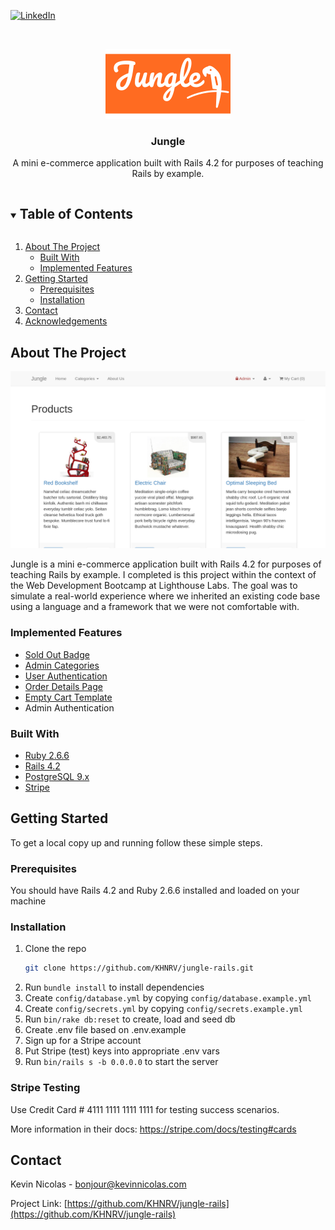 [![LinkedIn][linkedin-shield]][linkedin-url]

<br />
<p align="center">
  <a href="https://github.com/KHNRV/jungle-rails">
    <img src="docs/images/logo.png" alt="Logo" width="200">
  </a>

  <h3 align="center">Jungle</h3>

  <p align="center">
    A mini e-commerce application built with Rails 4.2 for purposes of teaching Rails by example.
  </p>
</p>

<details open="open">
  <summary><h2 style="display: inline-block">Table of Contents</h2></summary>
  <ol>
    <li>
      <a href="#about-the-project">About The Project</a>
      <ul>
        <li><a href="#built-with">Built With</a></li>
        <li><a href="#implementedeatures">Implemented Features</a></li>
      </ul>
    </li>
    <li>
      <a href="#getting-started">Getting  Started</a>
      <ul>
        <li><a href="#prerequisites">Prerequisites</a></li>
        <li><a href="#installation">Installation</a></li>
      </ul>
    </li>
    <li><a href="#contact">Contact</a></li>
    <li><a href="#acknowledgements">Acknowledgements</a></li>
  </ol>
</details>


## About The Project

![home](./docs/images/home.png)

Jungle is a mini e-commerce application built with Rails 4.2 for purposes of teaching Rails by example. I completed is this project within the context of the Web Development Bootcamp at Lighthouse Labs. The goal was to simulate a real-world experience where we inherited an existing code base using a language and a framework that we were not comfortable with.

### Implemented Features

- [Sold Out Badge](./docs/images/sold-out.png)
- [Admin Categories](./docs/images/admin_categories.png)
- [User Authentication](./docs/images/login.png)
- [Order Details Page](./docs/images/order.png)
- [Empty Cart Template](./docs/images/empty_cart.png)
- Admin Authentication


### Built With

* [Ruby 2.6.6](https://www.ruby-lang.org/en/news/2020/03/31/ruby-2-6-6-released/)
* [Rails 4.2](http://guides.rubyonrails.org/v4.2/)
* [PostgreSQL 9.x](https://www.postgresql.org/)
* [Stripe](https://stripe.com/)



## Getting Started

To get a local copy up and running follow these simple steps.

### Prerequisites

You should have Rails 4.2 and Ruby 2.6.6 installed and loaded on your machine

### Installation

1. Clone the repo
   ```sh
   git clone https://github.com/KHNRV/jungle-rails.git
   ```
2. Run `bundle install` to install dependencies
3. Create `config/database.yml` by copying `config/database.example.yml`
4. Create `config/secrets.yml` by copying `config/secrets.example.yml`
5. Run `bin/rake db:reset` to create, load and seed db
6. Create .env file based on .env.example
7. Sign up for a Stripe account
8. Put Stripe (test) keys into appropriate .env vars
9. Run `bin/rails s -b 0.0.0.0` to start the server

### Stripe Testing
Use Credit Card # 4111 1111 1111 1111 for testing success scenarios.

More information in their docs: <https://stripe.com/docs/testing#cards>

## Contact

Kevin Nicolas - bonjour@kevinnicolas.com

Project Link: [https://github.com/KHNRV/jungle-rails](https://github.com/KHNRV/jungle-rails)



[contributors-shield]: https://img.shields.io/github/contributors/KHNRV/repo.svg?style=for-the-badge
[contributors-url]: https://github.com/KHNRV/repo/graphs/contributors
[forks-shield]: https://img.shields.io/github/forks/KHNRV/repo.svg?style=for-the-badge
[forks-url]: https://github.com/KHNRV/repo/network/members
[stars-shield]: https://img.shields.io/github/stars/KHNRV/repo.svg?style=for-the-badge
[stars-url]: https://github.com/KHNRV/repo/stargazers
[issues-shield]: https://img.shields.io/github/issues/KHNRV/repo.svg?style=for-the-badge
[issues-url]: https://github.com/KHNRV/repo/issues
[license-shield]: https://img.shields.io/github/license/KHNRV/repo.svg?style=for-the-badge
[license-url]: https://github.com/KHNRV/repo/blob/master/LICENSE.txt
[linkedin-shield]: https://img.shields.io/badge/-LinkedIn-black.svg?style=for-the-badge&logo=linkedin&colorB=555
[linkedin-url]: https://linkedin.com/in/kevinnicolasr